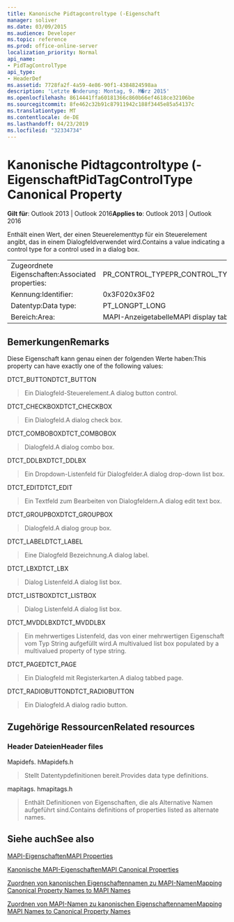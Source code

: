 ```yaml
---
title: Kanonische Pidtagcontroltype (-Eigenschaft
manager: soliver
ms.date: 03/09/2015
ms.audience: Developer
ms.topic: reference
ms.prod: office-online-server
localization_priority: Normal
api_name:
- PidTagControlType
api_type:
- HeaderDef
ms.assetid: 7728fa2f-4a59-4e86-90f1-4384824598aa
description: 'Letzte �nderung: Montag, 9. M�rz 2015'
ms.openlocfilehash: 8614441ffa60181366c860b66ef4618ce32106be
ms.sourcegitcommit: 8fe462c32b91c87911942c188f3445e85a54137c
ms.translationtype: MT
ms.contentlocale: de-DE
ms.lasthandoff: 04/23/2019
ms.locfileid: "32334734"
---
```

# <a name="pidtagcontroltype-canonical-property"></a><span data-ttu-id="b18df-103">Kanonische Pidtagcontroltype (-Eigenschaft</span><span class="sxs-lookup"><span data-stu-id="b18df-103">PidTagControlType Canonical Property</span></span>

  
  
<span data-ttu-id="b18df-104">**Gilt für**: Outlook 2013 | Outlook 2016</span><span class="sxs-lookup"><span data-stu-id="b18df-104">**Applies to**: Outlook 2013 | Outlook 2016</span></span> 
  
<span data-ttu-id="b18df-105">Enthält einen Wert, der einen Steuerelementtyp für ein Steuerelement angibt, das in einem Dialogfeldverwendet wird.</span><span class="sxs-lookup"><span data-stu-id="b18df-105">Contains a value indicating a control type for a control used in a dialog box.</span></span> 
  
|||
|:-----|:-----|
|<span data-ttu-id="b18df-106">Zugeordnete Eigenschaften:</span><span class="sxs-lookup"><span data-stu-id="b18df-106">Associated properties:</span></span>  <br/> |<span data-ttu-id="b18df-107">PR_CONTROL_TYPE</span><span class="sxs-lookup"><span data-stu-id="b18df-107">PR_CONTROL_TYPE</span></span>  <br/> |
|<span data-ttu-id="b18df-108">Kennung:</span><span class="sxs-lookup"><span data-stu-id="b18df-108">Identifier:</span></span>  <br/> |<span data-ttu-id="b18df-109">0x3F02</span><span class="sxs-lookup"><span data-stu-id="b18df-109">0x3F02</span></span>  <br/> |
|<span data-ttu-id="b18df-110">Datentyp:</span><span class="sxs-lookup"><span data-stu-id="b18df-110">Data type:</span></span>  <br/> |<span data-ttu-id="b18df-111">PT_LONG</span><span class="sxs-lookup"><span data-stu-id="b18df-111">PT_LONG</span></span>  <br/> |
|<span data-ttu-id="b18df-112">Bereich:</span><span class="sxs-lookup"><span data-stu-id="b18df-112">Area:</span></span>  <br/> |<span data-ttu-id="b18df-113">MAPI-Anzeigetabelle</span><span class="sxs-lookup"><span data-stu-id="b18df-113">MAPI display table</span></span>  <br/> |
   
## <a name="remarks"></a><span data-ttu-id="b18df-114">Bemerkungen</span><span class="sxs-lookup"><span data-stu-id="b18df-114">Remarks</span></span>

<span data-ttu-id="b18df-115">Diese Eigenschaft kann genau einen der folgenden Werte haben:</span><span class="sxs-lookup"><span data-stu-id="b18df-115">This property can have exactly one of the following values:</span></span>
  
<span data-ttu-id="b18df-116">DTCT_BUTTON</span><span class="sxs-lookup"><span data-stu-id="b18df-116">DTCT_BUTTON</span></span> 
  
> <span data-ttu-id="b18df-117">Ein Dialogfeld-Steuerelement.</span><span class="sxs-lookup"><span data-stu-id="b18df-117">A dialog button control.</span></span>
    
<span data-ttu-id="b18df-118">DTCT_CHECKBOX</span><span class="sxs-lookup"><span data-stu-id="b18df-118">DTCT_CHECKBOX</span></span> 
  
> <span data-ttu-id="b18df-119">Ein Dialogfeld.</span><span class="sxs-lookup"><span data-stu-id="b18df-119">A dialog check box.</span></span>
    
<span data-ttu-id="b18df-120">DTCT_COMBOBOX</span><span class="sxs-lookup"><span data-stu-id="b18df-120">DTCT_COMBOBOX</span></span> 
  
> <span data-ttu-id="b18df-121">Dialogfeld.</span><span class="sxs-lookup"><span data-stu-id="b18df-121">A dialog combo box.</span></span>
    
<span data-ttu-id="b18df-122">DTCT_DDLBX</span><span class="sxs-lookup"><span data-stu-id="b18df-122">DTCT_DDLBX</span></span> 
  
> <span data-ttu-id="b18df-123">Ein Dropdown-Listenfeld für Dialogfelder.</span><span class="sxs-lookup"><span data-stu-id="b18df-123">A dialog drop-down list box.</span></span>
    
<span data-ttu-id="b18df-124">DTCT_EDIT</span><span class="sxs-lookup"><span data-stu-id="b18df-124">DTCT_EDIT</span></span> 
  
> <span data-ttu-id="b18df-125">Ein Textfeld zum Bearbeiten von Dialogfeldern.</span><span class="sxs-lookup"><span data-stu-id="b18df-125">A dialog edit text box.</span></span>
    
<span data-ttu-id="b18df-126">DTCT_GROUPBOX</span><span class="sxs-lookup"><span data-stu-id="b18df-126">DTCT_GROUPBOX</span></span> 
  
> <span data-ttu-id="b18df-127">Dialogfeld.</span><span class="sxs-lookup"><span data-stu-id="b18df-127">A dialog group box.</span></span>
    
<span data-ttu-id="b18df-128">DTCT_LABEL</span><span class="sxs-lookup"><span data-stu-id="b18df-128">DTCT_LABEL</span></span> 
  
> <span data-ttu-id="b18df-129">Eine Dialogfeld Bezeichnung.</span><span class="sxs-lookup"><span data-stu-id="b18df-129">A dialog label.</span></span>
    
<span data-ttu-id="b18df-130">DTCT_LBX</span><span class="sxs-lookup"><span data-stu-id="b18df-130">DTCT_LBX</span></span> 
  
> <span data-ttu-id="b18df-131">Dialog Listenfeld.</span><span class="sxs-lookup"><span data-stu-id="b18df-131">A dialog list box.</span></span>
    
<span data-ttu-id="b18df-132">DTCT_LISTBOX</span><span class="sxs-lookup"><span data-stu-id="b18df-132">DTCT_LISTBOX</span></span> 
  
> <span data-ttu-id="b18df-133">Dialog Listenfeld.</span><span class="sxs-lookup"><span data-stu-id="b18df-133">A dialog list box.</span></span>
    
<span data-ttu-id="b18df-134">DTCT_MVDDLBX</span><span class="sxs-lookup"><span data-stu-id="b18df-134">DTCT_MVDDLBX</span></span> 
  
> <span data-ttu-id="b18df-135">Ein mehrwertiges Listenfeld, das von einer mehrwertigen Eigenschaft vom Typ String aufgefüllt wird.</span><span class="sxs-lookup"><span data-stu-id="b18df-135">A multivalued list box populated by a multivalued property of type string.</span></span>
    
<span data-ttu-id="b18df-136">DTCT_PAGE</span><span class="sxs-lookup"><span data-stu-id="b18df-136">DTCT_PAGE</span></span> 
  
> <span data-ttu-id="b18df-137">Ein Dialogfeld mit Registerkarten.</span><span class="sxs-lookup"><span data-stu-id="b18df-137">A dialog tabbed page.</span></span>
    
<span data-ttu-id="b18df-138">DTCT_RADIOBUTTON</span><span class="sxs-lookup"><span data-stu-id="b18df-138">DTCT_RADIOBUTTON</span></span> 
  
> <span data-ttu-id="b18df-139">Ein Dialogfeld.</span><span class="sxs-lookup"><span data-stu-id="b18df-139">A dialog radio button.</span></span>
    
## <a name="related-resources"></a><span data-ttu-id="b18df-140">Zugehörige Ressourcen</span><span class="sxs-lookup"><span data-stu-id="b18df-140">Related resources</span></span>

### <a name="header-files"></a><span data-ttu-id="b18df-141">Header Dateien</span><span class="sxs-lookup"><span data-stu-id="b18df-141">Header files</span></span>

<span data-ttu-id="b18df-142">Mapidefs. h</span><span class="sxs-lookup"><span data-stu-id="b18df-142">Mapidefs.h</span></span>
  
> <span data-ttu-id="b18df-143">Stellt Datentypdefinitionen bereit.</span><span class="sxs-lookup"><span data-stu-id="b18df-143">Provides data type definitions.</span></span>
    
<span data-ttu-id="b18df-144">mapitags. h</span><span class="sxs-lookup"><span data-stu-id="b18df-144">mapitags.h</span></span>
  
> <span data-ttu-id="b18df-145">Enthält Definitionen von Eigenschaften, die als Alternative Namen aufgeführt sind.</span><span class="sxs-lookup"><span data-stu-id="b18df-145">Contains definitions of properties listed as alternate names.</span></span>
    
## <a name="see-also"></a><span data-ttu-id="b18df-146">Siehe auch</span><span class="sxs-lookup"><span data-stu-id="b18df-146">See also</span></span>



[<span data-ttu-id="b18df-147">MAPI-Eigenschaften</span><span class="sxs-lookup"><span data-stu-id="b18df-147">MAPI Properties</span></span>](mapi-properties.md)
  
[<span data-ttu-id="b18df-148">Kanonische MAPI-Eigenschaften</span><span class="sxs-lookup"><span data-stu-id="b18df-148">MAPI Canonical Properties</span></span>](mapi-canonical-properties.md)
  
[<span data-ttu-id="b18df-149">Zuordnen von kanonischen Eigenschaftennamen zu MAPI-Namen</span><span class="sxs-lookup"><span data-stu-id="b18df-149">Mapping Canonical Property Names to MAPI Names</span></span>](mapping-canonical-property-names-to-mapi-names.md)
  
[<span data-ttu-id="b18df-150">Zuordnen von MAPI-Namen zu kanonischen Eigenschaftennamen</span><span class="sxs-lookup"><span data-stu-id="b18df-150">Mapping MAPI Names to Canonical Property Names</span></span>](mapping-mapi-names-to-canonical-property-names.md)

